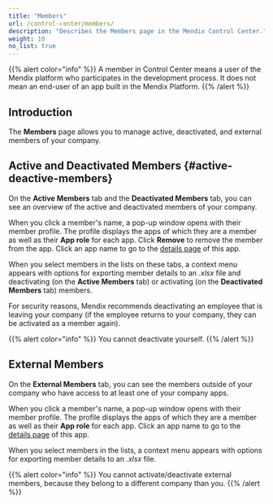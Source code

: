 ```yaml
---
title: "Members"
url: /control-center/members/
description: "Describes the Members page in the Mendix Control Center."
weight: 10
no_list: true 
---
```


{{% alert color="info" %}}
A member in Control Center means a user of the Mendix platform who participates in the development process. It does not mean an end-user of an app built in the Mendix Platform.
{{% /alert %}}

## Introduction 

The **Members** page allows you to manage active, deactivated, and external members of your company.

## Active and Deactivated Members {#active-deactive-members}

On the **Active Members** tab and the **Deactivated Members** tab, you can see an overview of the active and deactivated members of your company.

When you click a member's name, a pop-up window opens with their member profile. The profile displays the apps of which they are a member as well as their **App role** for each app. Click **Remove** to remove the member from the app. Click an app name to go to the [details page](/control-center/apps/#app-details) of this app.

When you select members in the lists on these tabs, a context menu appears with options for exporting member details to an *.xlsx* file and deactivating (on the **Active Members** tab) or activating (on the **Deactivated Members** tab) members.

For security reasons, Mendix recommends deactivating an employee that is leaving your company (if the employee returns to your company, they can be activated as a member again).

{{% alert color="info" %}}
You cannot deactivate yourself.
{{% /alert %}}

## External Members

On the **External Members** tab, you can see the members outside of your company who have access to at least one of your company apps.

When you click a member's name, a pop-up window opens with their member profile. The profile displays the apps of which they are a member as well as their **App role** for each app. Click an app name to go to the [details page](/control-center/apps/#app-details) of this app.

When you select members in the lists, a context menu appears with options for exporting member details to an *.xlsx* file.

{{% alert color="info" %}}
You cannot activate/deactivate external members, because they belong to a different company than you.
{{% /alert %}}
